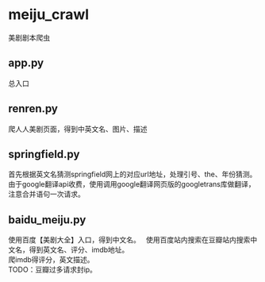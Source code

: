 # meiju_crawl
美剧剧本爬虫

## app.py
总入口  

## renren.py
爬人人美剧页面，得到中英文名、图片、描述  

## springfield.py
首先根据英文名猜测springfield网上的对应url地址，处理引号、the、年份猜测。  
由于google翻译api收费，使用调用google翻译网页版的googletrans库做翻译，注意合并语句一次请求。  

## baidu_meiju.py
使用百度【美剧大全】入口，得到中文名。  
使用百度站内搜索在豆瓣站内搜索中文名，得到英文名、评分、imdb地址。    
爬imdb得评分，英文描述。  
TODO：豆瓣过多请求封ip。  

